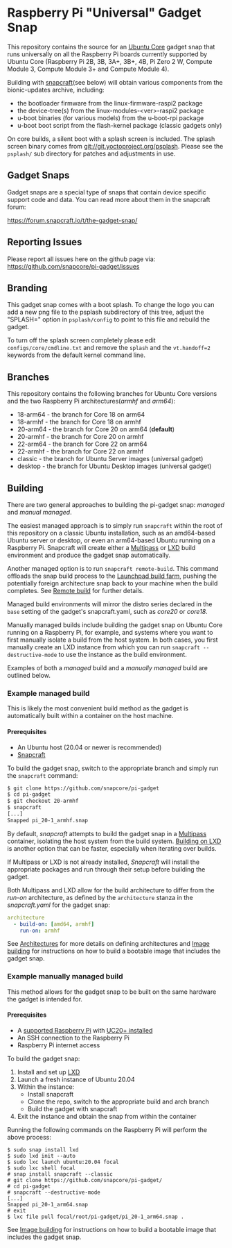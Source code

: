 # Raspberry Pi "Universal" Gadget Snap

This repository contains the source for an [Ubuntu
Core](https://ubuntu.com/core) gadget snap that runs universally on all the
Raspberry Pi boards currently supported by Ubuntu Core (Raspberry Pi 2B, 3B,
3A+, 3B+, 4B, Pi Zero 2 W, Compute Module 3, Compute Module 3+ and Compute
Module 4).

Building with [snapcraft](https://snapcraft.io/docs/snapcraft-overview)(see
below) will obtain various components from the bionic-updates archive,
including:

* the bootloader firmware from the linux-firmware-raspi2 package
* the device-tree(s) from the linux-modules-\<ver\>-raspi2 package
* u-boot binaries (for various models) from the u-boot-rpi package
* u-boot boot script from the flash-kernel package (classic gadgets only)

On core builds, a silent boot with a splash screen is included. The splash
screen binary comes from
[git://git.yoctoproject.org/psplash](http://git.yoctoproject.org/cgit/cgit.cgi/psplash/).
Please see the `psplash/` sub directory for patches and adjustments in use.

## Gadget Snaps

Gadget snaps are a special type of snaps that contain device specific support
code and data. You can read more about them in the snapcraft forum:

https://forum.snapcraft.io/t/the-gadget-snap/

## Reporting Issues

Please report all issues here on the github page via:
https://github.com/snapcore/pi-gadget/issues

## Branding

This gadget snap comes with a boot splash. To change the logo you can add a new
png file to the psplash subdirectory of this tree, adjust the "SPLASH=" option
in `psplash/config` to point to this file and rebuild the gadget.

To turn off the splash screen completely please edit `configs/core/cmdline.txt`
and remove the `splash` and the `vt.handoff=2` keywords from the default kernel
command line.

## Branches

This repository contains the following branches for Ubuntu Core versions and
the two Raspberry Pi architectures(_armhf_ and _arm64_):

* 18-arm64 - the branch for Core 18 on arm64
* 18-armhf - the branch for Core 18 on armhf
* 20-arm64 - the branch for Core 20 on arm64 (**default**)
* 20-armhf - the branch for Core 20 on armhf
* 22-arm64 - the branch for Core 22 on arm64
* 22-armhf - the branch for Core 22 on armhf
* classic - the branch for Ubuntu Server images (universal gadget)
* desktop - the branch for Ubuntu Desktop images (universal gadget)

## Building

There are two general approaches to building the pi-gadget snap: _managed_ and
_manual managed_.

The easiest managed approach is to simply run `snapcraft` within the root of
this repository on a classic Ubuntu installation, such as an amd64-based Ubuntu
server or desktop, or even an arm64-based Ubuntu running on a Raspberry Pi.
Snapcraft will create either a [Multipass](https://multipass.run/) or
[LXD](https://linuxcontainers.org/lxd/introduction/) build environment and
produce the gadget snap automatically.

Another managed option is to run `snapcraft remote-build`. This command
offloads the snap build process to the [Launchpad build
farm](https://launchpad.net/builders), pushing the potentially foreign
architecture snap back to your machine when the build completes. See [Remote
build](https://snapcraft.io/docs/remote-build) for further details.

Managed build environments will mirror the distro series declared in the `base`
setting of the gadget's snapcraft.yaml, such as _core20_ or _core18_.

Manually managed builds include building the gadget snap on Ubuntu Core running
on a Raspberry Pi, for example, and systems where you want to first manually
isolate a build from the host system. In both cases, you first manually
create an LXD instance from which you can run `snapcraft --destructive-mode` to
use the instance as the build environment.

Examples of both a _managed_ build and a _manually managed_ build are outlined
below.

### Example managed build

This is likely the most convenient build method as the gadget is automatically
built within a container on the host machine.

#### Prerequisites

- An Ubuntu host (20.04 or newer is recommended)
- [Snapcraft](https://snapcraft.io/docs/snapcraft-overview)

To build the gadget snap, switch to the appropriate branch and simply
run the `snapcraft` command:

```bash
$ git clone https://github.com/snapcore/pi-gadget
$ cd pi-gadget
$ git checkout 20-armhf
$ snapcraft
[...]
Snapped pi_20-1_armhf.snap
```

By default, _snapcraft_ attempts to build the gadget snap in a
[Multipass](https://multipass.run/) container, isolating the host system from
the build system. [Building on LXD](https://snapcraft.io/docs/build-on-lxd) is
another option that can be faster, especially when iterating over builds.

If Multipass or LXD is not already installed, _Snapcraft_ will install the
appropriate packages and run through their setup before building the gadget.

Both Multipass and LXD allow for the build architecture to differ from the
_run-on_ architecture, as defined by the `architecture` stanza in the
_snapcraft.yaml_ for the gadget snap:

```yaml
architecture
  - build-on: [amd64, armhf]
    run-on: armhf
```

See [Architectures](https://snapcraft.io/docs/architectures) for more details
on defining architectures and [Image
building](https://ubuntu.com/core/docs/board-enablement#heading--image-building) 
for instructions on how to build a bootable image that includes the gadget snap.

### Example manually managed build

This method allows for the gadget snap to be built on the same hardware the
gadget is intended for.

#### Prerequisites

- A [supported Raspberry
  Pi](https://ubuntu.com/core/docs/supported-platforms#heading--supported) with
[UC20+ installed](https://ubuntu.com/core/docs/uc20/install)
- An SSH connection to the Raspberry Pi
- Raspberry Pi internet access

To build the gadget snap:
1. Install and set up [LXD](https://linuxcontainers.org/lxd/introduction/) 
1. Launch a fresh instance of Ubuntu 20.04
1. Within the instance:
   - Install snapcraft
   - Clone the repo, switch to the appropriate build and arch branch
   - Build the gadget with snapcraft
1. Exit the instance and obtain the snap from within the container

Running the following commands on the Raspberry Pi will perform the above process:

```no-highlight
$ sudo snap install lxd
$ sudo lxd init --auto
$ sudo lxc launch ubuntu:20.04 focal
$ sudo lxc shell focal
# snap install snapcraft --classic
# git clone https://github.com/snapcore/pi-gadget/
# cd pi-gadget
# snapcraft --destructive-mode
[...]
Snapped pi_20-1_arm64.snap
# exit
$ lxc file pull focal/root/pi-gadget/pi_20-1_arm64.snap .
```

See [Image
building](https://ubuntu.com/core/docs/board-enablement#heading--image-building)
for instructions on how to build a bootable image that includes the gadget
snap.
